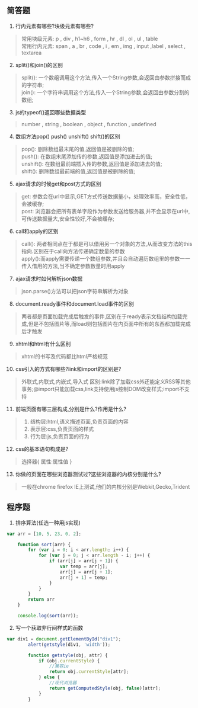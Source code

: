 ## 简答题
1. 行内元素有哪些?块级元素有哪些?
> 常用块级元素:  p , div , h1~h6 , form , hr , dl , ol , ul , table <br>
> 常用行内元素: span , a , br , code , i , em , img , input ,label , select , textarea

2. split()和join()的区别
> split(): 一个数组调用这个方法,传入一个String参数,会返回由参数拼接而成的字符串;<br>
> join(): 一个字符串调用这个方法,传入一个String参数,会返回由参数分割的数组;

3. js的typeof()返回哪些数据类型
> number , string , boolean , object , function , undefined

4. 数组方法pop() push() unshift() shift()的区别
> pop(): 删除数组最末尾的值,返回值是被删除的值;<br>
push(): 在数组末尾添加传的参数,返回值是添加进去的值;<br>
unshift(): 在数组最前端插入传的参数,返回值是添加进去的值;<br>
shift(): 删除数组最前端的值,返回值是被删除的值;

5. ajax请求的时候get和post方式的区别
> get: 参数会在url中显示,GET方式传送数据量小，处理效率高，安全性低，会被缓存;<br>
post: 浏览器会把所有表单字段作为参数发送给服务器,并不会显示在url中,可传送数据量大,安全性较好,不会被缓存;

6. call和apply的区别
> call(): 两者相同点在于都是可以借用另一个对象的方法,从而改变方法的this指向.区别在于call向方法传递确定数量的参数<br>
apply():而apply需要传递一个数组参数,并且会自动遍历数组里的参数一一传入借用的方法,当不确定参数数量时用apply

7. ajax请求时如何解析json数据
> json.parse()方法可以把json字符串解析为对象

8. document.ready事件和document.load事件的区别
> 两者都是页面加载完成后触发的事件,区别在于ready表示文档结构加载完成,但是不包括图片等,而load则包括图片在内页面中所有的东西都加载完成后才触发

9. xhtml和html有什么区别
> xhtml的书写及代码都比html严格规范

10. css引入的方式有哪些?link和import的区别是?
> 外联式,内联式,内嵌式,导入式
区别:link除了加载css外还能定义RSS等其他事务;@import只能加载css,link支持使用js控制DOM改变样式;import不支持

11. 前端页面有哪三层构成,分别是什么?作用是什么?
> 1. 结构层:html,语义描述页面,负责页面的内容
> 2. 表示层:css,负责页面的样式
> 3. 行为层:js,负责页面的行为

12. css的基本语句构成是?
> 选择器{
  属性:属性值
  }

13. 你做的页面在哪些浏览器测试过?这些浏览器的内核分别是什么?
> 一般在chrome firefox IE上测试,他们的内核分别是Webkit,Gecko,Trident

## 程序题
1. 排序算法(任选一种用js实现)
```js
var arr = [10, 5, 23, 0, 2];

    function sort(arr) {
        for (var i = 0; i < arr.length; i++) {
            for (var j = 0; j < arr.length - i; j++) {
                if (arr[j] > arr[j + 1]) {
                    var temp = arr[j];
                    arr[j] = arr[j + 1];
                    arr[j + 1] = temp;
                }
            }
        }
        return arr
    }

    console.log(sort(arr));
```

2. 写一个获取非行间样式的函数
```js
var div1 = document.getElementById("div1");
        alert(getstyle(div1, 'width'));

        function getstyle(obj, attr) {
            if (obj.currentStyle) {
                //兼容ie
                return obj.currentStyle[attr];
            } else {
                //现代浏览器
                return getComputedStyle(obj, false)[attr];
            }
        }
```